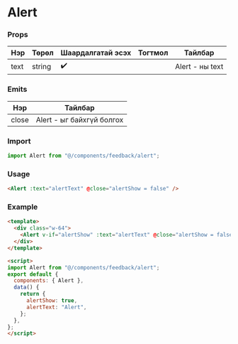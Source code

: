 # Alert

### Props

| Нэр    	| Төрөл    	| Шаардалгатай эсэх 	| Тогтмол 	| Тайлбар    	        |
|---------	|---------	|--------------------	|---------- |-----------------------|
| text   	| string  	|✔️                     |           | Alert - ны text      	|

### Emits

| Нэр    	| Тайлбар    	                |
|---------	|---------------------------|
| close   	| Alert - ыг байхгүй болгох |

### Import

```javascript
import Alert from "@/components/feedback/alert";
```

### Usage

```html
<Alert :text="alertText" @close="alertShow = false" />
```

### Example 

```html
<template>
  <div class="w-64">
    <Alert v-if="alertShow" :text="alertText" @close="alertShow = false" />
  </div>
</template>

<script>
import Alert from "@/components/feedback/alert";
export default {
  components: { Alert },
  data() {
    return {
      alertShow: true,
      alertText: "Alert",
    };
  },
};
</script>
```